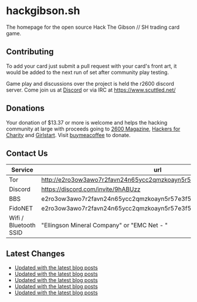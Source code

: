 # hackgibson.sh
The homepage for the open source Hack The Gibson // SH trading card game.


## Contributing

To add your card just submit a pull request with your card's front art, it would be added to the next run of set after community play testing.

Game play and discussions over the project is held the r2600 discord server. Come join us at [Discord](https://discord.com/invite/9hABUzz) or via IRC at https://www.scuttled.net/


## Donations

Your donation of $13.37 or more is welcome and helps the hacking community at large with proceeds going to [2600 Magazine](https://2600.com/), [Hackers for Charity](https://hackersforcharity.org) and [Girlstart](https://girlstart.org).  Visit [buymeacoffee](https://www.buymeacoffee.com/hackgibson.sh) to donate.


## Contact Us

Service | url
-|-
Tor | http://e2ro3ow3awo7r2favn24n65ycc2qmzkoayn5r57e3f56nvjwdcgg32ad.onion
Discord | https://discord.com/invite/9hABUzz
BBS | e2ro3ow3awo7r2favn24n65ycc2qmzkoayn5r57e3f56nvjwdcgg32ad.onion:23
FidoNET | e2ro3ow3awo7r2favn24n65ycc2qmzkoayn5r57e3f56nvjwdcgg32ad.onion:24554
Wifi / Bluetooth SSID | "Ellingson Mineral Company" or "EMC Net - <fidonet address>"

## Latest Changes
<!-- BLOG-POST-LIST:START -->
- [Updated with the latest blog posts](https://github.com/DFW2600/hackgibson.sh/commit/980d7b0c96bdae13f9bc3e8e599b27b43acad7dd)
- [Updated with the latest blog posts](https://github.com/DFW2600/hackgibson.sh/commit/6a2a082f87ca1cef1204d392e89298c9b8ba3e27)
- [Updated with the latest blog posts](https://github.com/DFW2600/hackgibson.sh/commit/f181776b68f1a6ab21cd14f03371334287818f71)
- [Updated with the latest blog posts](https://github.com/DFW2600/hackgibson.sh/commit/2ea847d95d2dc8cd2f1fdd6f8af4296be1cc1cac)
- [Updated with the latest blog posts](https://github.com/DFW2600/hackgibson.sh/commit/5a7436d583d264661611055776dec4e2c29ecee7)
<!-- BLOG-POST-LIST:END -->
